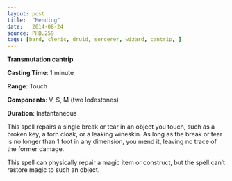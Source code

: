 ```yaml
---
layout: post
title:  "Mending"
date:   2014-08-24
source: PHB.259
tags: [bard, cleric, druid, sorcerer, wizard, cantrip, ]
---
```


**Transmutation cantrip**

**Casting Time**: 1 minute

**Range**: Touch

**Components**: V, S, M (two lodestones)

**Duration**: Instantaneous

This spell repairs a single break or tear in an object you touch, such as a broken key, a torn cloak, or a leaking wineskin. As long as the break or tear is no longer than 1 foot in any dimension, you mend it, leaving no trace of the former damage.

This spell can physically repair a magic item or construct, but the spell can’t restore magic to such an object.
